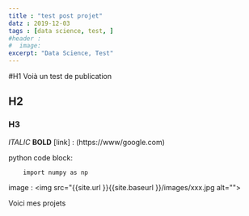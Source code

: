 ```yaml
---
title : "test post projet"
datz : 2019-12-03
tags : [data science, test, ]
#header :
#  image:
excerpt: "Data Science, Test"
---
```



#H1 Voià un test de publication
## H2
### H3
*ITALIC*
**BOLD**
[link] :  (https://www/google.com)

python code block:
```pyhon
    import numpy as np
```

image :
<img src="{{site.url }}{{site.baseurl }}/images/xxx.jpg alt="">

Voici mes projets
